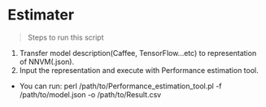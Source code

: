 # Estimater

> Steps to run this script
1. Transfer model description(Caffee, TensorFlow...etc) to representation of NNVM(.json).
2. Input the representation and execute with Performance estimation tool.

- You can run:
perl /path/to/Performance_estimation_tool.pl -f /path/to/model.json -o /path/to/Result.csv

